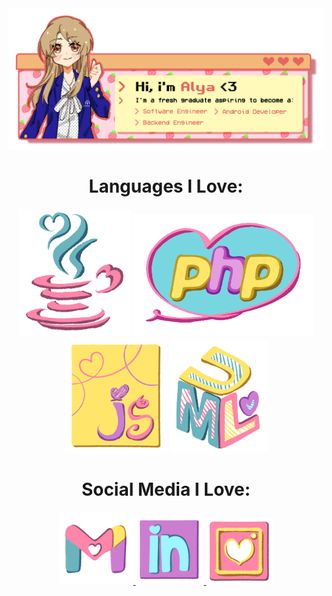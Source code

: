 <div align="center">
  <img src="https://github.com/aylafiryal/aylafiryal/blob/main/assets/github2.png">
</div>

<!-- - Divider -->

<!-- - Languages I Love: -->
<div align="center">
  <h1>Languages I Love:</h1>
  <img  alt="JAVA" width="179" hight="203" src="https://github.com/aylafiryal/aylafiryal/blob/main/assets/java.png" />
  <img  alt="PHP" width="287" hight="114" src="https://github.com/aylafiryal/aylafiryal/blob/main/assets/php.png" />
  <img  alt="Javascript" width="164" hight="203" src="https://github.com/aylafiryal/aylafiryal/blob/main/assets/javas.png" />
  <img  alt="UML" width="156" hight="204" src="https://github.com/aylafiryal/aylafiryal/blob/main/assets/uml.png" />
</div>


<!-- - Things i Love: -->
<!-- - Object Oriented Programming -->
<!-- - Draw -->
<!-- - Kyle Broflovski -->
<!-- - Cheese -->

<!-- - Social Media I Love: -->
<div align="center">
  <h1>Social Media I Love:</h1>
  <a href="mailto:auliafiryalsyarifa@gmail.com">
    <img  alt="Linkedin" width="119" hight="143" src="https://github.com/aylafiryal/aylafiryal/blob/main/assets/mail.png" />
  </a>
  <a href="https://www.linkedin.com/in/aylafiryal/">
    <img  alt="Linkedin" width="109" hight="117" src="https://github.com/aylafiryal/aylafiryal/blob/main/assets/ln.png" />
  </a>
  <a href="https://www.instagram.com/aylafiryal/">
    <img  alt="Instagram" width="107" hight="105" src="https://github.com/aylafiryal/aylafiryal/blob/main/assets/ig.png" />
  </a>
</div>

<!-- - Divider -->
